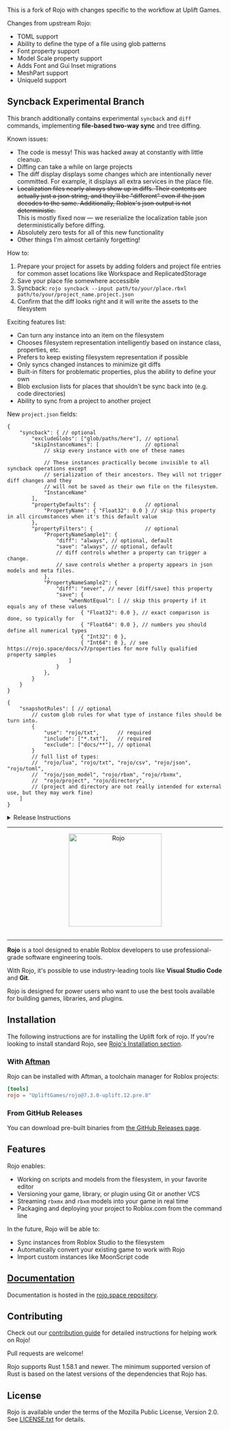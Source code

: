 This is a fork of Rojo with changes specific to the workflow at Uplift Games.

Changes from upstream Rojo:
* TOML support
* Ability to define the type of a file using glob patterns
* Font property support
* Model Scale property support
* Adds Font and Gui Inset migrations
* MeshPart support
* UniqueId support

## Syncback Experimental Branch

This branch additionally contains experimental `syncback` and `diff` commands, implementing **file-based two-way sync** and tree diffing.

Known issues:
- The code is messy! This was hacked away at constantly with little cleanup.
- Diffing can take a while on large projects
- The diff display displays some changes which are intentionally never
  committed. For example, it displays all extra services in the place file.
- ~~Localization files nearly always show up in diffs. Their contents are actually
  just a json string, and they'll be "different" even if the json decodes to the
  same. Additionally, Roblox's json output is not deterministic.~~\
  This is mostly fixed now — we reserialize the localization table json
  deterministically before diffing.
- Absolutely zero tests for all of this new functionality
- Other things I'm almost certainly forgetting!

How to:
1. Prepare your project for assets by adding folders and project file entries for common asset locations like Workspace and ReplicatedStorage
2. Save your place file somewhere accessible
3. Syncback: `rojo syncback --input path/to/your/place.rbxl path/to/your/project_name.project.json`
4. Confirm that the diff looks right and it will write the assets to the filesystem

Exciting features list:
- Can turn any instance into an item on the filesystem
- Chooses filesystem representation intelligently based on instance class,
  properties, etc.
- Prefers to keep existing filesystem representation if possible
- Only syncs changed instances to minimize git diffs
- Built-in filters for problematic properties, plus the ability to define your own
- Blob exclusion lists for places that shouldn't be sync back into (e.g. code directories)
- Ability to sync from a project to another project

New `project.json` fields:

```jsonc
{
    "syncback": { // optional
        "excludeGlobs": ["glob/paths/here"], // optional
        "skipInstanceNames": [               // optional
            // skip every instance with one of these names

            // These instances practically become invisible to all syncback operations except
            // serialization of their ancestors. They will not trigger diff changes and they
            // will not be saved as their own file on the filesystem.
            "InstanceName"
        ],
        "propertyDefaults": {                // optional
            "PropertyName": { "Float32": 0.0 } // skip this property in all circumstances when it's this default value
        },
        "propertyFilters": {                 // optional
            "PropertyNameSample1": {
                "diff": "always", // optional, default
                "save": "always", // optional, default
                // diff controls whether a property can trigger a change.
                // save controls whether a property appears in json models and meta files.
            },
            "PropertyNameSample2": {
                "diff": "never", // never [diff/save] this property
                "save": {
                    "whenNotEqual": [ // skip this property if it equals any of these values
                        { "Float32": 0.0 }, // exact comparison is done, so typically for
                        { "Float64": 0.0 }, // numbers you should define all numerical types
                        { "Int32": 0 },
                        { "Int64": 0 }, // see https://rojo.space/docs/v7/properties for more fully qualified property samples
                    ]
                }
            },
        }
    }
}
```

```jsonc
{
    "snapshotRules": [ // optional
        // custom glob rules for what type of instance files should be turn into.
        {
            "use": "rojo/txt",      // required
            "include": ["*.txt"],   // required
            "exclude": ["docs/**"], // optional
        }
        // full list of types:
        //  "rojo/lua", "rojo/txt", "rojo/csv", "rojo/json", "rojo/toml",
        //  "rojo/json_model", "rojo/rbxm", "rojo/rbxmx",
        //  "rojo/project", "rojo/directory",
        // (project and directory are not really intended for external use, but they may work fine)
    ]
}
```

<details><summary>Release Instructions</summary>

New Uplift Games-specific releases should:
* Be created via [workflow dispatch on the Release action](https://github.com/UpliftGames/rojo/actions/workflows/release.yml)
  ![image](https://user-images.githubusercontent.com/1669436/233771073-ccbd1834-3341-4aeb-91cd-be7b02878b39.png)
  * Be created on the `uplift` branch _(this is our `main`)_
  * Be tagged with an appropriate semver **plus** a pre-release tag in the following format:\
    `v1.2.3-uplift.1`\
    ...where `v1.2.3` is the semver and `uplift.1` increments for each release we make.
    It is acceptable to maintain the release count across semver changes.
  * Once the release action finishes there will be a release draft. Add a changelog and publish it.
    If any release job fails due to aftman github limits, re-run failed jobs.
* Add our changes to `CHANGELOG.md`. If we rebase on a
  new version of Rojo that includes some of our additions, we should list only
  what has changed between upstream Rojo and our fork.
* Where possible, our changes should become PRs to the upstream Rojo repo. When
  we do this, we should include a link to the PR in the changelog entry.

</details>

---

<div align="center">
    <a href="https://rojo.space"><img src="assets/logo-512.png" alt="Rojo" height="217" /></a>
</div>

<div>&nbsp;</div>

<hr />

**Rojo** is a tool designed to enable Roblox developers to use professional-grade software engineering tools.

With Rojo, it's possible to use industry-leading tools like **Visual Studio Code** and **Git**.

Rojo is designed for power users who want to use the best tools available for building games, libraries, and plugins.


## Installation

The following instructions are for installing the Uplift fork of rojo. If
you're looking to install standard Rojo, see [Rojo's Installation
section](https://rojo.space/docs/v7/getting-started/installation/).

### With [Aftman](https://github.com/LPGhatguy/aftman)
Rojo can be installed with Aftman, a toolchain manager for Roblox projects:

```toml
[tools]
rojo = "UpliftGames/rojo@7.3.0-uplift.12.pre.8"
```

### From GitHub Releases
You can download pre-built binaries from [the GitHub Releases page](https://github.com/UpliftGames/rojo/releases).

## Features
Rojo enables:

* Working on scripts and models from the filesystem, in your favorite editor
* Versioning your game, library, or plugin using Git or another VCS
* Streaming `rbxmx` and `rbxm` models into your game in real time
* Packaging and deploying your project to Roblox.com from the command line

In the future, Rojo will be able to:

* Sync instances from Roblox Studio to the filesystem
* Automatically convert your existing game to work with Rojo
* Import custom instances like MoonScript code

## [Documentation](https://rojo.space/docs)
Documentation is hosted in the [rojo.space repository](https://github.com/rojo-rbx/rojo.space).

## Contributing
Check out our [contribution guide](CONTRIBUTING.md) for detailed instructions for helping work on Rojo!

Pull requests are welcome!

Rojo supports Rust 1.58.1 and newer. The minimum supported version of Rust is based on the latest versions of the dependencies that Rojo has.

## License
Rojo is available under the terms of the Mozilla Public License, Version 2.0. See [LICENSE.txt](LICENSE.txt) for details.
